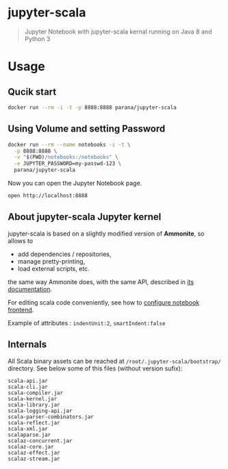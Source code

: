 # jupyter-scala

> Jupyter Notebook with jupyter-scala kernal running on Java 8 and Python 3 

# Usage

## Qucik start

```bash
docker run --rm -i -t -p 8888:8888 parana/jupyter-scala
```

## Using Volume and setting Password

```bash
docker run --rm --name notebooks -i -t \
  -p 8888:8888 \
  -v "$(PWD)/notebooks:/notebooks" \
  -e JUPYTER_PASSWORD=my-passwd-123 \
  parana/jupyter-scala
```

Now you can open the Jupyter Notebook page.

```bash
open http://localhost:8888
```

## About jupyter-scala Jupyter kernel

jupyter-scala is based on a slightly modified version of **Ammonite**, so allows to

* add dependencies / repositories,
* manage pretty-printing,
* load external scripts, etc.

the same way Ammonite does, with the same API, described in
[its documentation](http://www.lihaoyi.com/Ammonite/#Ammonite-REPL).

For editing scala code conveniently, see how to [configure notebook frontend](http://jupyter-notebook.readthedocs.io/en/latest/frontend_config.html#persisting-configuration-settings).

Example of attributes : `indentUnit:2`, `smartIndent:false`

## Internals

All Scala binary assets can be reached at `/root/.jupyter-scala/bootstrap/`
directory. See below some of this files (without version sufix):

```
scala-api.jar
scala-cli.jar
scala-compiler.jar
scala-kernel.jar
scala-library.jar
scala-logging-api.jar
scala-parser-combinators.jar
scala-reflect.jar
scala-xml.jar
scalaparse.jar
scalaz-concurrent.jar
scalaz-core.jar
scalaz-effect.jar
scalaz-stream.jar
```


